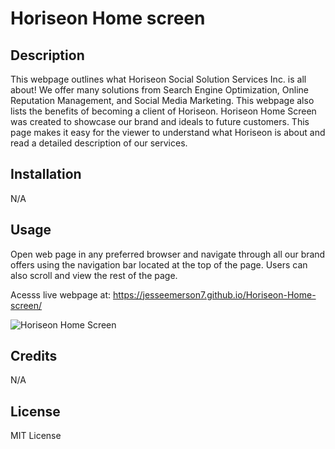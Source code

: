 # Horiseon Home screen

## Description

This webpage outlines what Horiseon Social Solution Services Inc. is all about! We offer many solutions from Search Engine Optimization, Online Reputation Management, and Social Media Marketing. This webpage also lists the benefits of becoming a client of Horiseon. Horiseon Home Screen was created to showcase our brand and ideals to future customers. This page makes it easy for the viewer to understand what Horiseon is about and read a detailed description of our services.

## Installation

N/A

## Usage

Open web page in any preferred browser and navigate through all our brand offers using the navigation bar located at the top of the page. Users can also scroll and view the rest of the page.

Acesss live webpage at: https://jesseemerson7.github.io/Horiseon-Home-screen/

<img src="/assets/imgages/01-html-css-git-homework-demo.png" alt="Horiseon Home Screen" title="Horiseon Home Screen">

## Credits

N/A

## License

MIT License
